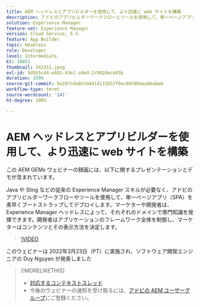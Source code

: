 ```yaml
---
title: AEM ヘッドレスとアプリビルダーを使用して、より迅速に web サイトを構築
description: アドビのアプリビルダーワークフローとツールを使用して、単一ページアプリ（SPA）を素早くブートストラップしてデプロイする方法のプレゼンテーションとデモをご視聴ください。
solution: Experience Manager
feature-set: Experience Manager
version: Cloud Service, 6.5
feature: App Builder
topic: Headless
role: Developer
level: Intermediate
kt: 10053
thumbnail: 341311.jpeg
exl-id: 9d5b5cd4-e401-43e1-a9ed-2c992decd45b
duration: 3399
source-git-commit: 9a297cda953d4414131657f9ac84580aea0eabeb
workflow-type: tm+mt
source-wordcount: '141'
ht-degree: 100%

---
```


# AEM ヘッドレスとアプリビルダーを使用して、より迅速に web サイトを構築

この AEM GEMs ウェビナーの録画には、以下に関するプレゼンテーションとデモが含まれています。

Java や Sling などの従来の Experience Manager スキルが必要なく、アドビのアプリビルダーワークフローやツールを使用して、単一ページアプリ（SPA）を素早くブートストラップしてデプロイします。マーケターや開発者は、Experience Manager ヘッドレスによって、それぞれのドメインで専門知識を発揮できます。開発者はアプリケーションのフレームワーク全体を制御し、マーケターはコンテンツとその表示方法を決定します。

>[!VIDEO](https://video.tv.adobe.com/v/341311/?quality=12&learn=on)

このウェビナーは 2022年3月23日（PT）に実施され、ソフトウェア開発エンジニアの Duy Nguyen が発表しました

>[!MORELIKETHIS]
>
>* [対応するコンテキストスレッド](https://adobe.ly/3LkSWdm)
>* 今後のウェビナーの通知を受け取るには、[アドビの AEM ユーザーグループ](https://aem-augs.adobe.com/)にご登録ください。


<!-- >>* [Corresponding Adobe Experience Manager User Group Event page](https://aem-augs.adobe.com/details/adobe-experience-manager-aem-learning-chapter-presents-aem-gems-build-sites-faster-with-aem-headless-and-app-builder/) -->
